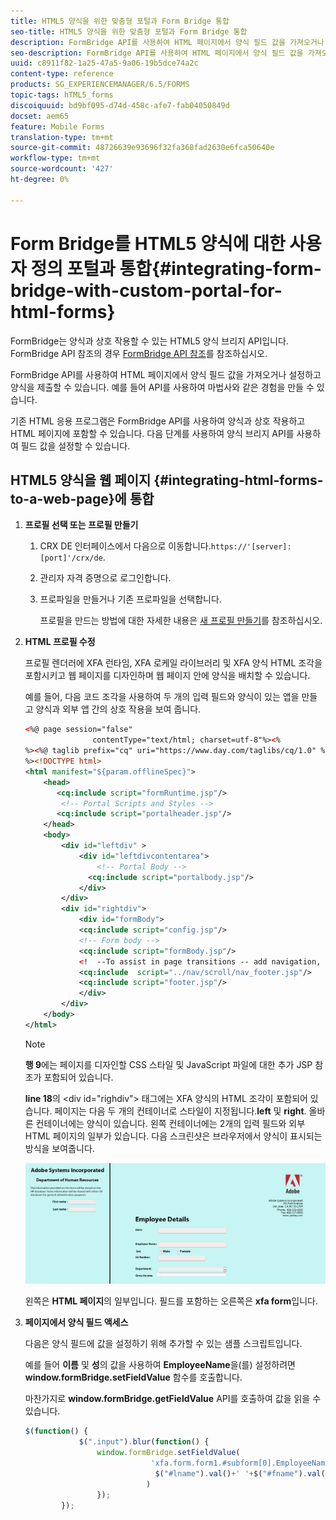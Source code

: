 ```yaml
---
title: HTML5 양식을 위한 맞춤형 포털과 Form Bridge 통합
seo-title: HTML5 양식을 위한 맞춤형 포털과 Form Bridge 통합
description: FormBridge API를 사용하여 HTML 페이지에서 양식 필드 값을 가져오거나 설정하고 양식을 제출할 수 있습니다.
seo-description: FormBridge API를 사용하여 HTML 페이지에서 양식 필드 값을 가져오거나 설정하고 양식을 제출할 수 있습니다.
uuid: c8911f82-1a25-47a5-9a06-19b5dce74a2c
content-type: reference
products: SG_EXPERIENCEMANAGER/6.5/FORMS
topic-tags: hTML5_forms
discoiquuid: bd9bf095-d74d-458c-afe7-fab04050849d
docset: aem65
feature: Mobile Forms
translation-type: tm+mt
source-git-commit: 48726639e93696f32fa368fad2630e6fca50640e
workflow-type: tm+mt
source-wordcount: '427'
ht-degree: 0%

---
```



# Form Bridge를 HTML5 양식에 대한 사용자 정의 포털과 통합{#integrating-form-bridge-with-custom-portal-for-html-forms}

FormBridge는 양식과 상호 작용할 수 있는 HTML5 양식 브리지 API입니다. FormBridge API 참조의 경우 [FormBridge API 참조](/help/forms/using/form-bridge-apis.md)를 참조하십시오.

FormBridge API를 사용하여 HTML 페이지에서 양식 필드 값을 가져오거나 설정하고 양식을 제출할 수 있습니다. 예를 들어 API를 사용하여 마법사와 같은 경험을 만들 수 있습니다.

기존 HTML 응용 프로그램은 FormBridge API를 사용하여 양식과 상호 작용하고 HTML 페이지에 포함할 수 있습니다. 다음 단계를 사용하여 양식 브리지 API를 사용하여 필드 값을 설정할 수 있습니다.

## HTML5 양식을 웹 페이지 {#integrating-html-forms-to-a-web-page}에 통합

1. **프로필 선택 또는 프로필 만들기**

   1. CRX DE 인터페이스에서 다음으로 이동합니다.`https://'[server]:[port]'/crx/de`.
   1. 관리자 자격 증명으로 로그인합니다.
   1. 프로파일을 만들거나 기존 프로파일을 선택합니다.

      프로필을 만드는 방법에 대한 자세한 내용은 [새 프로필 만들기](/help/forms/using/custom-profile.md)를 참조하십시오.

1. **HTML 프로필 수정**

   프로필 렌더러에 XFA 런타임, XFA 로케일 라이브러리 및 XFA 양식 HTML 조각을 포함시키고 웹 페이지를 디자인하며 웹 페이지 안에 양식을 배치할 수 있습니다.

   예를 들어, 다음 코드 조각을 사용하여 두 개의 입력 필드와 양식이 있는 앱을 만들고 양식과 외부 앱 간의 상호 작용을 보여 줍니다.

   ```xml
   <%@ page session="false"
                  contentType="text/html; charset=utf-8"%><%
   %><%@ taglib prefix="cq" uri="https://www.day.com/taglibs/cq/1.0" %><%
   %><!DOCTYPE html>
   <html manifest="${param.offlineSpec}">
       <head>
          <cq:include script="formRuntime.jsp"/>
           <!-- Portal Scripts and Styles -->
          <cq:include script="portalheader.jsp"/>
       </head>
       <body>
           <div id="leftdiv" >
               <div id="leftdivcontentarea">
                   <!-- Portal Body -->
                 <cq:include script="portalbody.jsp"/>
               </div>
           </div>
           <div id="rightdiv">
               <div id="formBody">
               <cq:include script="config.jsp"/>
               <!-- Form body -->
               <cq:include script="formBody.jsp"/>
               <!  --To assist in page transitions -- add navigation, based on scrolling -->
               <cq:include  script="../nav/scroll/nav_footer.jsp"/>
               <cq:include script="footer.jsp"/>
               </div>
           </div>
       </body>
   </html>
   ```

   >[!NOTE]
   >
   >**행 9**&#x200B;에는 페이지를 디자인할 CSS 스타일 및 JavaScript 파일에 대한 추가 JSP 참조가 포함되어 있습니다.
   >
   >
   >**line 18**&#x200B;의 &lt;div id=&quot;righdiv&quot;> 태그에는 XFA 양식의 HTML 조각이 포함되어 있습니다.
   페이지는 다음 두 개의 컨테이너로 스타일이 지정됩니다.**left** 및 **right**. 올바른 컨테이너에는 양식이 있습니다. 왼쪽 컨테이너에는 2개의 입력 필드와 외부 HTML 페이지의 일부가 있습니다.
   다음 스크린샷은 브라우저에서 양식이 표시되는 방식을 보여줍니다.

   ![포털](assets/portal.jpg)

   왼쪽은 **HTML 페이지**&#x200B;의 일부입니다. 필드를 포함하는 오른쪽은 **xfa form**&#x200B;입니다.

1. **페이지에서 양식 필드 액세스**

   다음은 양식 필드에 값을 설정하기 위해 추가할 수 있는 샘플 스크립트입니다.

   예를 들어 **이름** 및 **성**&#x200B;의 값을 사용하여 **EmployeeName**&#x200B;을(를) 설정하려면 **window.formBridge.setFieldValue** 함수를 호출합니다.

   마찬가지로 **window.formBridge.getFieldValue** API를 호출하여 값을 읽을 수 있습니다.

   ```javascript
   $(function() {
               $(".input").blur(function() {
                   window.formBridge.setFieldValue(
                               'xfa.form.form1.#subform[0].EmployeeName',
                                $("#lname").val()+' '+$("#fname").val()
                              )
                   });
           });
   ```
